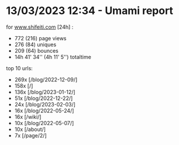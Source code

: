 # 13/03/2023 12:34 - Umami report
for www.shifeiti.com [24h] :

 - 772 (216) page views
 - 276 (84) uniques
 - 209 (64) bounces
 - 14h 41' 34'' (4h 11' 5'') totaltime


top 10 urls:
 - 269x [/blog/2022-12-09/]
 - 158x [/]
 - 136x [/blog/2023-01-12/]
 - 51x [/blog/2022-12-22/]
 - 24x [/blog/2023-02-03/]
 - 16x [/blog/2022-05-24/]
 - 16x [/wiki/]
 - 10x [/blog/2022-05-07/]
 - 10x [/about/]
 - 7x [/page/2/]


